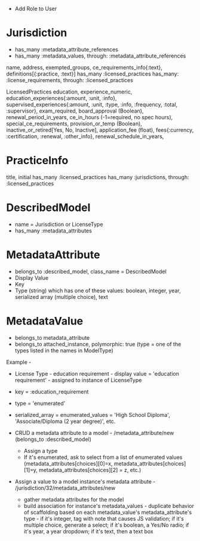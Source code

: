 * Add Role to User

# Jurisdiction

* has_many :metadata_attribute_references
* has_many :metadata_values, through: :metadata_attribute_references

name, address, exempted_groups, ce_requirements_info{:text}, definitions[{:practice, :text}]
has_many :licensed_practices
has_many: :license_requirements, through: :licensed_practices

LicensedPractices
education, experience_numeric, education_experiences{:amount, :unit, :info}, supervised_experiences{:amount, :unit, :type, :info, :frequency, :total, :supervisor}, exam_required, board_approval (Boolean), renewal_period_in_years, ce_in_hours (-1=required, no spec hours), special_ce_requirements, provision_or_temp (Boolean), inactive_or_retired[Yes, No, Inactive], application_fee (float), fees{:currency, :certification, :renewal, :other_info}, renewal_schedule_in_years, 

# PracticeInfo

title, initial
has_many :licensed_practices
has_many :jurisdictions, through: :licensed_practices

# DescribedModel

* name = Jurisdiction or LicenseType
* has_many :metadata_attributes

# MetadataAttribute

* belongs_to :described_model, class_name = DescribedModel
* Display Value
* Key
* Type (string) which has one of these values: boolean, integer, year, serialized array (multiple choice), text

# MetadataValue

* belongs_to metadata_attribute
* belongs_to attached_instance, polymorphic: true (type = one of the types listed in the names in ModelType)

Example - 
* License Type - education requirement - display value = 'education requirement' - assigned to instance of LicenseType
* key = :education_requirement
* type = 'enumerated'
* serialized_array = enumerated_values = 'High School Diploma', 'Associate/Diploma (2 year degree)', etc.

* CRUD a metadata attribute to a model - /metadata_attribute/new (belongs_to :described_model)
  * Assign a type
  * If it's enumerated, ask to select from a list of enumerated values (metadata_attributes[choices][0]=x, metadata_attributes[choices][1]=y, metadata_attributes[choices][2] = z, etc.)

* Assign a value to a model instance's metadata attribute - /jurisdiction/32/metadata_attributes/new
  * gather metadata attributes for the model
  * build association for instance's metadata_values - duplicate behavior of scaffolding based on each metadata_value's metadata_attribute's type - if it's integer, tag with note that causes JS validation; if it's multiple choice, generate a select; if it's boolean, a Yes/No radio; if it's year, a year dropdown; if it's text, then a text box
